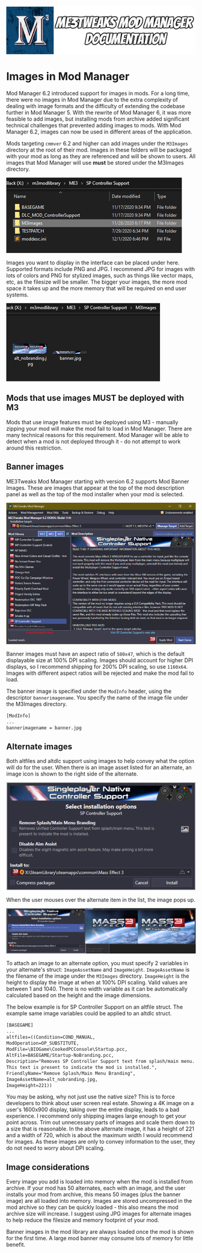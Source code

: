 ![Documentation Image](images/documentation_header.png)

# Images in Mod Manager
Mod Manager 6.2 introduced support for images in mods. For a long time, there were no images in Mod Manager due to the extra complexity of dealing with image formats and the difficulty of extending the codebase further in Mod Manager 5. With the rewrite of Mod Manager 6, it was more feasible to add images, but installing mods from archive added significant technical challenges that prevented adding images to mods. With Mod Manager 6.2, images can now be used in different areas of the application.

Mods targeting `cmmver` 6.2 and higher can add images under the `M3Images` directory at the root of their mod. Images in these folders will be packaged with your mod as long as they are referenced and will be shown to users. All images that Mod Manager will use **must** be stored under the M3Images directory.

![M3Images](images/m3imagesfolder.png)

Images you want to display in the interface can be placed under here. Supported formats include PNG and JPG. I recommend JPG for images with lots of colors and PNG for stylized images, such as things like vector maps, etc, as the filesize will be smaller. The bigger your images, the more mod space it takes up and the more memory that will be required on end user systems.

![M3Images](images/m3images_contents.png)

## Mods that use images MUST be deployed with M3
Mods that use image features must be deployed using M3 - manually zipping your mod will make the mod fail to load in Mod Manager. There are many technical reasons for this requirement. Mod Manager will be able to detect when a mod is not deployed through it - do not attempt to work around this restriction.

## Banner images
ME3Tweaks Mod Manager starting with version 6.2 supports Mod Banner Images. These are images that appear at the top of the mod description panel as well as the top of the mod installer when your mod is selected.

![M3Images](images/banner_example.png)

Banner images must have an aspect ratio of `580x47`, which is the default displayable size at 100% DPI scaling. Images should account for higher DPI displays, so I recommend shipping for 200% DPI scaling, so use `1160x64`. Images with different aspect ratios will be rejected and make the mod fail to load.

The banner image is specified under the `ModInfo` header, using the descriptor `bannerimagename`. You specify the name of the image file under the M3Images directory.

```
[ModInfo]
...
bannerimagename = banner.jpg
```

## Alternate images
Both altfiles and altdlc support using images to help convey what the option will do for the user. When there is an image asset listed for an alternate, an image icon is shown to the right side of the alternate.

![M3Images](images/alternates_image_example.png)

When the user mouses over the alternate item in the list, the image pops up.

![M3Images](images/alternates_mouseover_example.png)

To attach an image to an alternate option, you must specify 2 variables in your alternate's struct: `ImageAssetName` and `ImageHeight`.  `ImageAssetName` is the filename of the image under the `M3Images` directory. `ImageHeight` is the height to display the image at when at 100% DPI scaling. Valid values are between 1 and 1040. There is no width variable as it can be automatically calculated based on the height and the image dimensions.

The below example is for SP Controller Support on an altfile struct. The example same image variables could be applied to an altdlc struct.
```
[BASEGAME]
...
altfiles=((Condition=COND_MANUAL,
ModOperation=OP_SUBSTITUTE,
ModFile=\BIOGame\CookedPCConsole\Startup.pcc,
AltFile=BASEGAME/Startup-NoBranding.pcc,
Description="Removes SP Controller Support text from splash/main menu. This text is present to indicate the mod is installed.",
FriendlyName="Remove Splash/Main Menu Branding", 
ImageAssetName=alt_nobranding.jpg, 
ImageHeight=221))
```

You may be asking, why not just use the native size? This is to force developers to think about user screen real estate. Showing a 4K image on a user's 1600x900 display, taking over the entire display, leads to a bad experience. I recommend only shipping images large enough to get your point across. Trim out unnecessary parts of images and scale them down to a size that is reasonable. In the above alternate image, it has a height of 221 and a width of 720, which is about the maximum width I would recommend for images. As these images are only to convey information to the user, they do not need to worry about DPI scaling.

## Image considerations
Every image you add is loaded into memory when the mod is installed from archive. If your mod has 50 alternates, each with an image, and the user installs your mod from archive, this means 50 images (plus the banner image) are all loaded into memory. Images are stored uncompressed in the mod archive so they can be quickly loaded - this also means the mod archive size will increase. I suggest using JPG images for alternate images to help reduce the filesize and memory footprint of your mod.

Banner images in the mod library are always loaded once the mod is shown for the first time. A large mod banner may consume lots of memory for little benefit.
